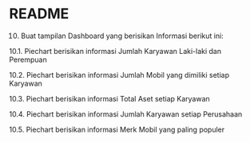 # README #
10. Buat tampilan Dashboard yang berisikan Informasi berikut ini:

10.1. Piechart berisikan informasi Jumlah Karyawan Laki-laki dan Perempuan

10.2. Piechart berisikan informasi Jumlah Mobil yang dimiliki setiap Karyawan

10.3. Piechart berisikan informasi Total Aset setiap Karyawan

10.4. Piechart berisikan informasi Jumlah Karyawan setiap Perusahaan

10.5. Piechart berisikan informasi Merk Mobil yang paling populer 